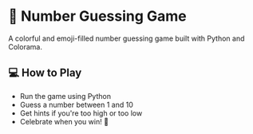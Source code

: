 # 🎲 Number Guessing Game

A colorful and emoji-filled number guessing game built with Python and Colorama.

## 💻 How to Play

- Run the game using Python
- Guess a number between 1 and 10
- Get hints if you're too high or too low
- Celebrate when you win! 🎉
